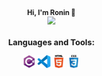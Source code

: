 <div align="center">
   <b>Hi, I'm Ronin 👋</b> <br>
                                                        
<a href="https://discord.com/users/740096974417559614" target="_blank">
   <img src="https://lanyard-profile-readme.vercel.app/api/740096974417559614?theme=black&bg=1E2D35&animated=true&hideDiscrim=false&borderRadius=20px">
</a>


### Languages and Tools:

<img align="center" alt="csharp" width="26px" src="https://raw.githubusercontent.com/devicons/devicon/master/icons/csharp/csharp-original.svg" />
<img align="center" alt="Visual Studio Code" width="26px" src="https://raw.githubusercontent.com/github/explore/80688e429a7d4ef2fca1e82350fe8e3517d3494d/topics/visual-studio-code/visual-studio-code.png" />
<img align="center" alt="HTML5" width="26px" src="https://raw.githubusercontent.com/github/explore/80688e429a7d4ef2fca1e82350fe8e3517d3494d/topics/html/html.png" />
<img align="center" alt="CSS3" width="26px" src="https://raw.githubusercontent.com/github/explore/80688e429a7d4ef2fca1e82350fe8e3517d3494d/topics/css/css.png" /> 
</div>
